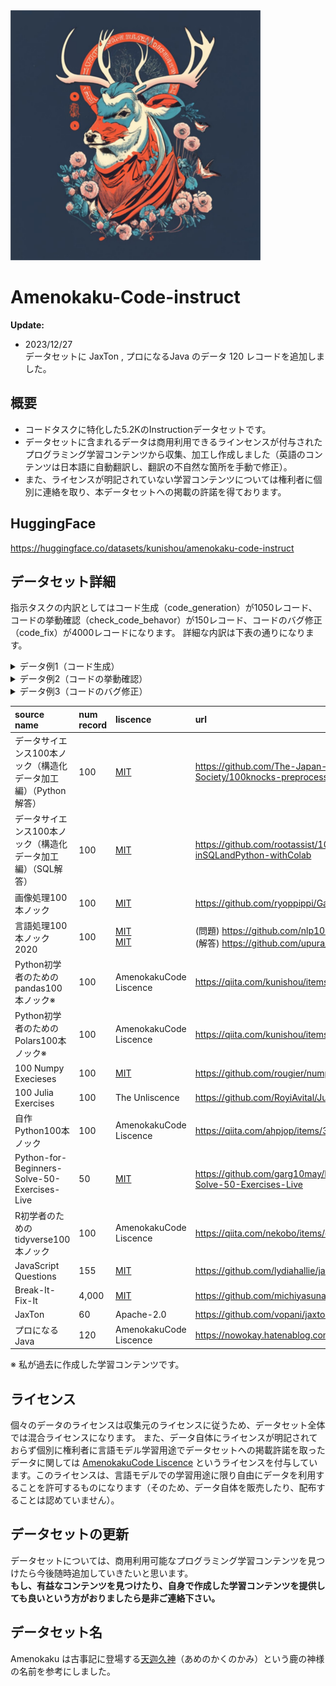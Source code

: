 <img src="https://github.com/kunishou/amenokaku-code-instruct/blob/main/image/amenokaku.png" alt="amenokaku_code">

# Amenokaku-Code-instruct

**Update:**  
- 2023/12/27  
データセットに JaxTon , プロになるJava のデータ 120 レコードを追加しました。 

## 概要
- コードタスクに特化した5.2KのInstructionデータセットです。
- データセットに含まれるデータは商用利用できるラインセンスが付与されたプログラミング学習コンテンツから収集、加工し作成しました（英語のコンテンツは日本語に自動翻訳し、翻訳の不自然な箇所を手動で修正）。
- また、ライセンスが明記されていない学習コンテンツについては権利者に個別に連絡を取り、本データセットへの掲載の許諾を得ております。

## HuggingFace
https://huggingface.co/datasets/kunishou/amenokaku-code-instruct

## データセット詳細
指示タスクの内訳としてはコード生成（code_generation）が1050レコード、コードの挙動確認（check_code_behavor）が150レコード、コードのバグ修正（code_fix）が4000レコードになります。
詳細な内訳は下表の通りになります。

<details>
<summary>データ例1（コード生成）</summary>

```
Instruction:

  Pythonを用いて、renketsu.pngを4-連結数により、色分けせよ。
  
  4-連結数とは近傍との画素の状態を見る値である。
  通常、近傍は注目画素x0(x,y)が0でない場合に対して、次のように定義される。
  
  x4(x-1,y-1) x3(x,y-1) x2(x+1,y-1)
  x5(x-1,y)   x0(x,y)   x1(x+1,y)
  x6(x-1,y+1) x7(x,y+1) x8(x+1,y+1)
  
  ここで4連結数とは、次式で計算される。
  
  S = (x1 - x1 x2 x3) + (x3 - x3 x4 x5) + (x5 - x5 x6 x7) + (x7 - x7 x8 x1) 
  
  S = [0,4]の範囲をとり、
  - S = 0 は内部点
  - S = 1 は端点
  - S = 2 は連結点
  - S = 3 は分岐点
  - S = 4 は交差点
  を示す。

Output:

  import cv2
  import numpy as np
  import matplotlib.pyplot as plt
  
  
  # hilditch thining
  def hilditch(img):
      # get shape
      H, W, C = img.shape
  
      # prepare out image
      out = np.zeros((H, W), dtype=np.int)
      out[img[..., 0] > 0] = 1
  
      # inverse pixel value
      tmp = out.copy()
      _tmp = 1 - tmp
  
      count = 1
      while count > 0:
          count = 0
          tmp = out.copy()
          _tmp = 1 - tmp
  
          tmp2 = out.copy()
          _tmp2 = 1 - tmp2
          
          # each pixel
          for y in range(H):
              for x in range(W):
                  # skip black pixel
                  if out[y, x] < 1:
                      continue
                  
                  judge = 0
                  
                  ## condition 1
                  if (tmp[y, min(x+1, W-1)] * tmp[max(y-1,0 ), x] * tmp[y, max(x-1, 0)] * tmp[min(y+1, H-1), x]) == 0:
                      judge += 1
                      
                  ## condition 2
                  c = 0
                  c += (_tmp[y, min(x+1, W-1)] - _tmp[y, min(x+1, W-1)] * _tmp[max(y-1, 0), min(x+1, W-1)] * _tmp[max(y-1, 0), x])
                  c += (_tmp[max(y-1, 0), x] - _tmp[max(y-1, 0), x] * _tmp[max(y-1, 0), max(x-1, 0)] * _tmp[y, max(x-1, 0)])
                  c += (_tmp[y, max(x-1, 0)] - _tmp[y, max(x-1, 0)] * _tmp[min(y+1, H-1), max(x-1, 0)] * _tmp[min(y+1, H-1), x])
                  c += (_tmp[min(y+1, H-1), x] - _tmp[min(y+1, H-1), x] * _tmp[min(y+1, H-1), min(x+1, W-1)] * _tmp[y, min(x+1, W-1)])
                  if c == 1:
                      judge += 1
                      
                  ## condition 3
                  if np.sum(tmp[max(y-1, 0) : min(y+2, H), max(x-1, 0) : min(x+2, W)]) >= 3:
                      judge += 1
  
                  ## condition 4
                  if np.sum(out[max(y-1, 0) : min(y+2, H), max(x-1, 0) : min(x+2, W)]) >= 2:
                      judge += 1
  
                  ## condition 5
                  _tmp2 = 1 - out
  
                  c = 0
                  c += (_tmp2[y, min(x+1, W-1)] - _tmp2[y, min(x+1, W-1)] * _tmp2[max(y-1, 0), min(x+1, W-1)] * _tmp2[max(y-1, 0), x])
                  c += (_tmp2[max(y-1, 0), x] - _tmp2[max(y-1, 0), x] * (1 - tmp[max(y-1, 0), max(x-1, 0)]) * _tmp2[y, max(x-1, 0)])
                  c += (_tmp2[y, max(x-1, 0)] - _tmp2[y, max(x-1, 0)] * _tmp2[min(y+1, H-1), max(x-1, 0)] * _tmp2[min(y+1, H-1), x])
                  c += (_tmp2[min(y+1, H-1), x] - _tmp2[min(y+1, H-1), x] * _tmp2[min(y+1, H-1), min(x+1, W-1)] * _tmp2[y, min(x+1, W-1)])
                  if c == 1 or (out[max(y-1, 0), max(x-1,0 )] != tmp[max(y-1, 0), max(x-1, 0)]):
                      judge += 1
  
                  c = 0
                  c += (_tmp2[y, min(x+1, W-1)] - _tmp2[y, min(x+1, W-1)] * _tmp2[max(y-1, 0), min(x+1, W-1)] * (1 - tmp[max(y-1, 0), x]))
                  c += ((1-tmp[max(y-1, 0), x]) - (1 - tmp[max(y-1, 0), x]) * _tmp2[max(y-1, 0), max(x-1, 0)] * _tmp2[y, max(x-1, 0)])
                  c += (_tmp2[y, max(x-1,0 )] - _tmp2[y, max(x-1,0 )] * _tmp2[min(y+1, H-1), max(x-1, 0)] * _tmp2[min(y+1, H-1), x])
                  c += (_tmp2[min(y+1, H-1), x] - _tmp2[min(y+1, H-1), x] * _tmp2[min(y+1, H-1), min(x+1, W-1)] * _tmp2[y, min(x+1, W-1)])
                  if c == 1 or (out[max(y-1, 0), x] != tmp[max(y-1, 0), x]):
                      judge += 1
  
                  c = 0
                  c += (_tmp2[y, min(x+1, W-1)] - _tmp2[y, min(x+1, W-1)] * (1 - tmp[max(y-1, 0), min(x+1, W-1)]) * _tmp2[max(y-1, 0), x])
                  c += (_tmp2[max(y-1, 0), x] - _tmp2[max(y-1, 0), x] * _tmp2[max(y-1, 0), max(x-1, 0)] * _tmp2[y, max(x-1, 0)])
                  c += (_tmp2[y, max(x-1, 0)] - _tmp2[y, max(x-1, 0)] * _tmp2[min(y+1, H-1), max(x-1, 0)] * _tmp2[min(y+1, H-1), x])
                  c += (_tmp2[min(y+1, H-1), x] - _tmp2[min(y+1, H-1), x] * _tmp2[min(y+1, H-1), min(x+1, W-1)] * _tmp2[y, min(x+1, W-1)])
                  if c == 1 or (out[max(y-1, 0), min(x+1, W-1)] != tmp[max(y-1, 0), min(x+1, W-1)]):
                      judge += 1
  
                  c = 0
                  c += (_tmp2[y, min(x+1, W-1)] - _tmp2[y, min(x+1, W-1)] * _tmp2[max(y-1, 0), min(x+1, W-1)] * _tmp2[max(y-1, 0), x])
                  c += (_tmp2[max(y-1, 0), x] - _tmp2[max(y-1, 0), x] * _tmp2[max(y-1, 0), max(x-1, 0)] * (1 - tmp[y, max(x-1, 0)]))
                  c += ((1 - tmp[y, max(x-1, 0)]) - (1 - tmp[y, max(x-1, 0)]) * _tmp2[min(y+1, H-1), max(x-1, 0)] * _tmp2[min(y+1, H-1), x])
                  c += (_tmp2[min(y+1, H-1), x] - _tmp2[min(y+1, H-1), x] * _tmp2[min(y+1, H-1), min(x+1, W-1)] * _tmp2[y, min(x+1, W-1)])
                  if c == 1 or (out[y, max(x-1, 0)] != tmp[y, max(x-1, 0)]):
                      judge += 1
                  
                  if judge >= 8:
                      out[y, x] = 0
                      count += 1
                      
      out = out.astype(np.uint8) * 255
  
      return out
  
  
  # Read image
  img = cv2.imread("gazo.png").astype(np.float32)
  
  # hilditch thining
  out = hilditch(img)
  
  # Save result
  cv2.imwrite("out.png", out)
  cv2.imshow("result", out)
  cv2.waitKey(0)
  cv2.destroyAllWindows()

```
</details>

<details>
<summary>データ例2（コードの挙動確認）</summary>

```
Instruction:

  次に示すのはJavaScriptのコードです。何が出力されるでしょうか？
  
  class Chameleon {
    static colorChange(newColor) {
      this.newColor = newColor;
      return this.newColor;
    }
  
    constructor({ newColor = "green" } = {}) {
      this.newColor = newColor;
    }
  }
  
  const freddie = new Chameleon({ newColor: "purple" });
  freddie.colorChange("orange");
  
Output:

  答え：TypeError

  colorChange関数は静的です。静的メソッドは、それらが作成されたコンストラクタ上でのみ動作するように設計されており、どの子達にも受け継がれません。 freddieは子となりますので、この関数は受け継がれず、freddieインスタンスでは利用できません。
  その結果、TypeErrorが投げられます。

```
</details>

<details>
<summary>データ例3（コードのバグ修正）</summary>

```
# IndentationError

Instruction:

  次に示すpythonコードの誤りを修正しなさい。
  
  def : get_node_idx ( heap , node ) :
      for idx , item in enumerate ( heap ) :
          dist , n = item
          if n == node :
              return idx
  return - 1
  
Output:

  def get_node_idx ( heap , node ) :
      for idx , item in enumerate ( heap ) :
          dist , n = item
          if n == node :
              return idx
      return - 1

```
</details>

|source name|num record|liscence|url|
|:----|:----|:----|:----|
|データサイエンス100本ノック（構造化データ加工編）（Python解答）|100|[MIT](https://github.com/The-Japan-DataScientist-Society/100knocks-preprocess/blob/master/LICENSE)|https://github.com/The-Japan-DataScientist-Society/100knocks-preprocess|
|データサイエンス100本ノック（構造化データ加工編）（SQL解答）|100|[MIT](https://github.com/rootassist/100knocks-preprocess-inSQLandPython-withColab/blob/master/LICENSE)|https://github.com/rootassist/100knocks-preprocess-inSQLandPython-withColab|
|画像処理100本ノック|100|[MIT](https://github.com/ryoppippi/Gasyori100knock/blob/master/LICENSE)|https://github.com/ryoppippi/Gasyori100knock|
|言語処理100本ノック2020|100|[MIT](https://github.com/nlp100/nlp100.github.io/blob/develop/LICENSE)<br>[MIT](https://github.com/upura/nlp100v2020/blob/master/LICENSE)|(問題) https://github.com/nlp100/nlp100.github.io<br>(解答) https://github.com/upura/nlp100v2020|
|Python初学者のためのpandas100本ノック※|100|AmenokakuCode Liscence|https://qiita.com/kunishou/items/bd5fad9a334f4f5be51c|
|Python初学者のためのPolars100本ノック※|100|AmenokakuCode Liscence|https://qiita.com/kunishou/items/1386d14a136f585e504e|
|100 Numpy Execieses|100|[MIT](https://github.com/rougier/numpy-100/blob/master/LICENSE.txt)|https://github.com/rougier/numpy-100|
|100 Julia Exercises|100|The Unliscence|https://github.com/RoyiAvital/Julia100Exercises|
|自作Python100本ノック|100|AmenokakuCode Liscence|https://qiita.com/ahpjop/items/373f807d68044cda1c9b|
|Python-for-Beginners-Solve-50-Exercises-Live|50|[MIT](https://github.com/garg10may/Python-for-Beginners-Solve-50-Exercises-Live/blob/master/LICENSE)|https://github.com/garg10may/Python-for-Beginners-Solve-50-Exercises-Live|
|R初学者のためのtidyverse100本ノック|100|AmenokakuCode Liscence|https://qiita.com/nekobo/items/cbf32a13637273f229da|
|JavaScript Questions|155|[MIT](https://github.com/lydiahallie/javascript-questions/blob/master/LICENSE)|https://github.com/lydiahallie/javascript-questions|
|Break-It-Fix-It|4,000|[MIT](https://github.com/michiyasunaga/BIFI/blob/main/LICENSE)|https://github.com/michiyasunaga/BIFI|
|JaxTon|60|Apache-2.0|https://github.com/vopani/jaxton|
|プロになるJava|120|AmenokakuCode Liscence|https://nowokay.hatenablog.com/entry/projava17exercise2|

※ 私が過去に作成した学習コンテンツです。

## ライセンス
個々のデータのライセンスは収集元のライセンスに従うため、データセット全体では混合ライセンスになります。
また、データ自体にライセンスが明記されておらず個別に権利者に言語モデル学習用途でデータセットへの掲載許諾を取ったデータに関しては [AmenokakuCode Liscence](https://github.com/kunishou/amenokaku-code-instruct/blob/main/AmenokakuCode%20Liscence) というライセンスを付与しています。このライセンスは、言語モデルでの学習用途に限り自由にデータを利用することを許可するものになります（そのため、データ自体を販売したり、配布することは認めていません）。

## データセットの更新
データセットについては、商用利用可能なプログラミング学習コンテンツを見つけたら今後随時追加していきたいと思います。  
**もし、有益なコンテンツを見つけたり、自身で作成した学習コンテンツを提供しても良いという方がおりましたら是非ご連絡下さい。**

## データセット名
Amenokaku は古事記に登場する[天迦久神](http://kojiki.kokugakuin.ac.jp/shinmei/amenokakunokami/)（あめのかくのかみ）という鹿の神様の名前を参考にしました。
